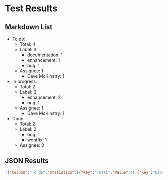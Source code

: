# Test Results
## Markdown List
- To do:
  - Total: 4
  - Label: 3
    - documentation: 1
    - enhancement: 1
    - bug: 1
  - Assignee: 1
    - Dave McKinstry: 1
- In progress:
  - Total: 2
  - Label: 2
    - enhancement: 2
    - bug: 1
  - Assignee: 1
    - Dave McKinstry: 1
- Done:
  - Total: 2
  - Label: 2
    - bug: 1
    - wontfix: 1
  - Assignee: 0

## JSON Results
``` JSON
[{"Column":"To do","Statistics":[{"Key":"Total","Value":4},{"Key":"Label","Value":[{"Key":"documentation","Value":1},{"Key":"enhancement","Value":1},{"Key":"bug","Value":1}]},{"Key":"Assignee","Value":[{"Key":"Dave McKinstry","Value":1}]}]},{"Column":"In progress","Statistics":[{"Key":"Total","Value":2},{"Key":"Label","Value":[{"Key":"enhancement","Value":2},{"Key":"bug","Value":1}]},{"Key":"Assignee","Value":[{"Key":"Dave McKinstry","Value":1}]}]},{"Column":"Done","Statistics":[{"Key":"Total","Value":2},{"Key":"Label","Value":[{"Key":"bug","Value":1},{"Key":"wontfix","Value":1}]},{"Key":"Assignee","Value":[]}]}]
```
